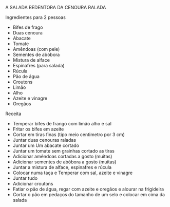 A SALADA REDENTORA DA CENOURA RALADA

Ingredientes para 2 pessoas
- Bifes de frago
- Duas cenoura
- Abacate
- Tomate
- Amêndoas (com pele)
- Sementes de abóbora
- Mistura de alface
- Espinafres (para salada)
- Rúcula
- Pão de água
- Croutons
- Limão
- Alho
- Azeite e vinagre
- Oregãos

Receita
- Temperar bifes de frango com limão alho e sal
- Fritar os bifes em azeite
- Cortar em tiras finas (tipo meio centimetro por 3 cm)
- Juntar duas cenouras raladas
- Juntar um Um abacate cortado 
- Juntar um tomate sem grainhas cortado as tiras 
- Adicionar amêndoas cortadas a gosto (muitas)
- Adicionar sementes de abóbora a gosto (muitas)
- Juntar a mistura de alface, espinafres e rúcula 
- Colocar numa taça e Temperar com sal, azeite e vinagre
- Juntar tudo
- Adicionar croutons 
- Fatiar o pão de água, regar com azeite e oregãos e alourar na frigideira 
- Cortar o pão em pedaços do tamanho de um selo e colocar em cima da salada

